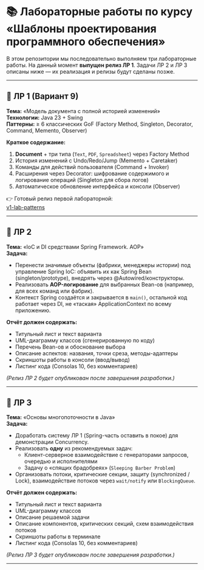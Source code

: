 # 📚 Лабораторные работы по курсу «Шаблоны проектирования программного обеспечения»

В этом репозитории мы последовательно выполняем три лабораторные работы. На данный момент **выпущен релиз ЛР 1**. Задачи ЛР 2 и ЛР 3 описаны ниже — их реализация и релизы будут сделаны позже.

---

## 🔖 ЛР 1 (Вариант 9)  
**Тема:** «Модель документа с полной историей изменений»  
**Технологии:** Java 23 + Swing  
**Паттерны:** ≥ 6 классических GoF (Factory Method, Singleton, Decorator, Command, Memento, Observer)  

**Краткое содержание:**
1. **Document** + три типа (`Text`, `PDF`, `Spreadsheet`) через Factory Method  
2. История изменений с Undo/Redo/Jump (Memento + Caretaker)  
3. Команды для действий пользователя (Command + Invoker)  
4. Расширения через Decorator: шифрование содержимого и логирование операций (Singleton для сбора логов)  
5. Автоматическое обновление интерфейса и консоли (Observer)  

👉 Готовый релиз первой лабораторной:  
[v1-lab-patterns](https://github.com/AntGalanin06/DOC_Version_Control/releases/tag/v1-lab-patterns)

---

## 🔖 ЛР 2  
**Тема:** «IoC и DI средствами Spring Framework. AOP»  
**Задача:**  
- Перенести значимые объекты (фабрики, менеджеры истории) под управление Spring IoC: объявить их как Spring Bean (singleton/prototype), внедрять через @Autowired/конструкторы.  
- Реализовать **AOP-логирование** для выбранных Bean-ов (например, для всех команд или фабрик).  
- Контекст Spring создаётся и закрывается в `main()`, остальной код работает через DI, не «таская» ApplicationContext по всему приложению.  

**Отчёт должен содержать:**  
- Титульный лист и текст варианта  
- UML-диаграмму классов (сгенерированную по коду)  
- Перечень Bean-ов и обоснование выбора  
- Описание аспектов: названия, точки среза, методы-адаптеры  
- Скриншоты работы в консоли (ввод/вывод)  
- Листинг кода (Consolas 10, без комментариев)

*(Релиз ЛР 2 будет опубликован после завершения разработки.)*

---

## 🔖 ЛР 3  
**Тема:** «Основы многопоточности в Java»  
**Задача:**  
- Доработать систему ЛР 1 (Spring-часть оставить в покое) для демонстрации Concurrency.  
- Реализовать **одну** из рекомендуемых задач:  
  - Клиент-серверное взаимодействие с генераторами запросов, очередью и исполнителями  
  - Задачу о «спящих брадобреях» (`Sleeping Barber Problem`)  
- Организовать потоки, критические секции, защиту (synchronized / Lock), взаимодействие потоков через `wait/notify` или `BlockingQueue`.  

**Отчёт должен содержать:**  
- Титульный лист и текст варианта  
- UML-диаграмму классов  
- Описание решаемой задачи  
- Описание компонентов, критических секций, схем взаимодействия потоков  
- Скриншоты работы в терминале  
- Листинг кода (Consolas 10, без комментариев)

*(Релиз ЛР 3 будет опубликован после завершения разработки.)*

---
